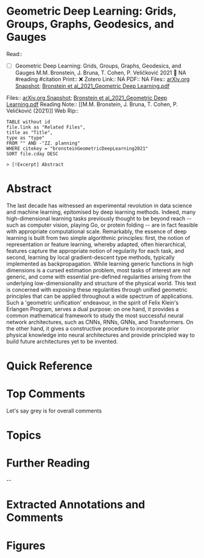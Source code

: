 

# Geometric Deep Learning: Grids, Groups, Graphs, Geodesics, and Gauges
Read:: 
- [ ] Geometric Deep Learning: Grids, Groups, Graphs, Geodesics, and Gauges M.M. Bronstein, J. Bruna, T. Cohen, P. Veličković 2021 🛫 NA #reading #citation
Print::  ❌
Zotero Link:: NA
PDF:: NA
Files:: [arXiv.org Snapshot](file:////home/michaelt/Insync/m@tarlton.info/Google%20Drive/06.%20Zotero/storage/YFGDAL53/2104.html); [Bronstein et al_2021_Geometric Deep Learning.pdf](file:////home/michaelt/Insync/m@tarlton.info/Google%20Drive/06.%20Zotero/storage/UCXEX5LG/Bronstein%20et%20al_2021_Geometric%20Deep%20Learning.pdf)

Files:: [arXiv.org Snapshot](file:///C:%5CUsers%5Cmichaelt%5CInsync%5Cm@tarlton.info%5CGoogle%20Drive%5C06.%20Zotero%5Cstorage%5CYFGDAL53%5C2104.html); [Bronstein et al_2021_Geometric Deep Learning.pdf](file:///C:%5CUsers%5Cmichaelt%5CInsync%5Cm@tarlton.info%5CGoogle%20Drive%5C06.%20Zotero%5Cstorage_new%5CarXiv_2021%5CBronstein%20et%20al_2021_Geometric%20Deep%20Learning.pdf)
Reading Note:: [[M.M. Bronstein, J. Bruna, T. Cohen, P. Veličković (2021)]]
Web Rip:: 

```dataview
TABLE without id
file.link as "Related Files",
title as "Title",
type as "type"
FROM "" AND -"ZZ. planning"
WHERE citekey = "bronsteinGeometricDeepLearning2021" 
SORT file.cday DESC

> [!Excerpt] Abstract
```

# Abstract
The last decade has witnessed an experimental revolution in data science and machine learning, epitomised by deep learning methods. Indeed, many high-dimensional learning tasks previously thought to be beyond reach -- such as computer vision, playing Go, or protein folding -- are in fact feasible with appropriate computational scale. Remarkably, the essence of deep learning is built from two simple algorithmic principles: first, the notion of representation or feature learning, whereby adapted, often hierarchical, features capture the appropriate notion of regularity for each task, and second, learning by local gradient-descent type methods, typically implemented as backpropagation. While learning generic functions in high dimensions is a cursed estimation problem, most tasks of interest are not generic, and come with essential pre-defined regularities arising from the underlying low-dimensionality and structure of the physical world. This text is concerned with exposing these regularities through unified geometric principles that can be applied throughout a wide spectrum of applications. Such a 'geometric unification' endeavour, in the spirit of Felix Klein's Erlangen Program, serves a dual purpose: on one hand, it provides a common mathematical framework to study the most successful neural network architectures, such as CNNs, RNNs, GNNs, and Transformers. On the other hand, it gives a constructive procedure to incorporate prior physical knowledge into neural architectures and provide principled way to build future architectures yet to be invented.

# Quick Reference


# Top Comments

Let's say grey is for overall comments


# Topics


# Further Reading 
 

--
# Extracted Annotations and Comments


# Figures